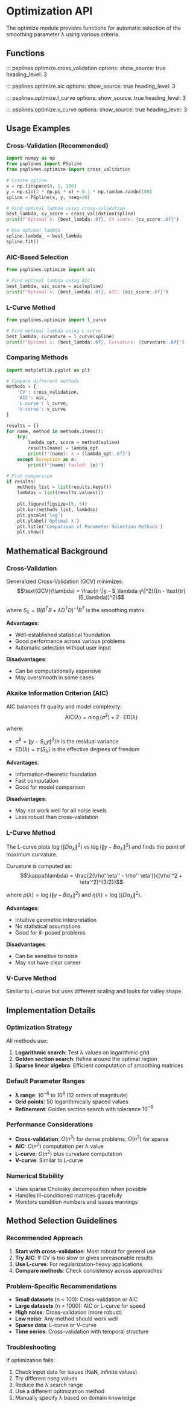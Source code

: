 # Optimization API

The optimize module provides functions for automatic selection of the smoothing parameter λ using various criteria.

## Functions

::: psplines.optimize.cross_validation
    options:
      show_source: true
      heading_level: 3

::: psplines.optimize.aic
    options:
      show_source: true
      heading_level: 3

::: psplines.optimize.l_curve
    options:
      show_source: true
      heading_level: 3

::: psplines.optimize.v_curve
    options:
      show_source: true
      heading_level: 3

## Usage Examples

### Cross-Validation (Recommended)

```python
import numpy as np
from psplines import PSpline
from psplines.optimize import cross_validation

# Create spline
x = np.linspace(0, 1, 100)
y = np.sin(2 * np.pi * x) + 0.1 * np.random.randn(100)
spline = PSpline(x, y, nseg=20)

# Find optimal lambda using cross-validation
best_lambda, cv_score = cross_validation(spline)
print(f"Optimal λ: {best_lambda:.6f}, CV score: {cv_score:.6f}")

# Use optimal lambda
spline.lambda_ = best_lambda
spline.fit()
```

### AIC-Based Selection

```python
from psplines.optimize import aic

# Find optimal lambda using AIC
best_lambda, aic_score = aic(spline)
print(f"Optimal λ: {best_lambda:.6f}, AIC: {aic_score:.6f}")
```

### L-Curve Method

```python
from psplines.optimize import l_curve

# Find optimal lambda using L-curve
best_lambda, curvature = l_curve(spline)
print(f"Optimal λ: {best_lambda:.6f}, Curvature: {curvature:.6f}")
```

### Comparing Methods

```python
import matplotlib.pyplot as plt

# Compare different methods
methods = {
    'CV': cross_validation,
    'AIC': aic,
    'L-curve': l_curve,
    'V-curve': v_curve
}

results = {}
for name, method in methods.items():
    try:
        lambda_opt, score = method(spline)
        results[name] = lambda_opt
        print(f"{name}: λ = {lambda_opt:.6f}")
    except Exception as e:
        print(f"{name} failed: {e}")

# Plot comparison
if results:
    methods_list = list(results.keys())
    lambdas = list(results.values())
    
    plt.figure(figsize=(8, 5))
    plt.bar(methods_list, lambdas)
    plt.yscale('log')
    plt.ylabel('Optimal λ')
    plt.title('Comparison of Parameter Selection Methods')
    plt.show()
```

## Mathematical Background

### Cross-Validation

Generalized Cross-Validation (GCV) minimizes:
$$\text{GCV}(\lambda) = \frac{n \|y - S_\lambda y\|^2}{[n - \text{tr}(S_\lambda)]^2}$$

where $S_\lambda = B(B^TB + \lambda D^TD)^{-1}B^T$ is the smoothing matrix.

**Advantages**:
- Well-established statistical foundation
- Good performance across various problems
- Automatic selection without user input

**Disadvantages**:
- Can be computationally expensive
- May oversmooth in some cases

### Akaike Information Criterion (AIC)

AIC balances fit quality and model complexity:
$$\text{AIC}(\lambda) = n \log(\hat{\sigma}^2) + 2 \cdot \text{ED}(\lambda)$$

where:
- $\hat{\sigma}^2 = \|y - S_\lambda y\|^2 / n$ is the residual variance
- $\text{ED}(\lambda) = \text{tr}(S_\lambda)$ is the effective degrees of freedom

**Advantages**:
- Information-theoretic foundation
- Fast computation
- Good for model comparison

**Disadvantages**:
- May not work well for all noise levels
- Less robust than cross-validation

### L-Curve Method

The L-curve plots $\log(\|D\alpha_\lambda\|^2)$ vs $\log(\|y - B\alpha_\lambda\|^2)$ and finds the point of maximum curvature.

Curvature is computed as:
$$\kappa(\lambda) = \frac{2(\rho' \eta'' - \rho'' \eta')}{(\rho'^2 + \eta'^2)^{3/2}}$$

where $\rho(\lambda) = \log(\|y - B\alpha_\lambda\|^2)$ and $\eta(\lambda) = \log(\|D\alpha_\lambda\|^2)$.

**Advantages**:
- Intuitive geometric interpretation
- No statistical assumptions
- Good for ill-posed problems

**Disadvantages**:
- Can be sensitive to noise
- May not have clear corner

### V-Curve Method

Similar to L-curve but uses different scaling and looks for valley shape.

## Implementation Details

### Optimization Strategy

All methods use:
1. **Logarithmic search**: Test λ values on logarithmic grid
2. **Golden section search**: Refine around the optimal region
3. **Sparse linear algebra**: Efficient computation of smoothing matrices

### Default Parameter Ranges

- **λ range**: $10^{-6}$ to $10^6$ (12 orders of magnitude)
- **Grid points**: 50 logarithmically spaced values
- **Refinement**: Golden section search with tolerance $10^{-6}$

### Performance Considerations

- **Cross-validation**: $O(n^3)$ for dense problems, $O(n^2)$ for sparse
- **AIC**: $O(n^2)$ computation per λ value
- **L-curve**: $O(n^2)$ plus curvature computation
- **V-curve**: Similar to L-curve

### Numerical Stability

- Uses sparse Cholesky decomposition when possible
- Handles ill-conditioned matrices gracefully
- Monitors condition numbers and issues warnings

## Method Selection Guidelines

### Recommended Approach

1. **Start with cross-validation**: Most robust for general use
2. **Try AIC**: If CV is too slow or gives unreasonable results
3. **Use L-curve**: For regularization-heavy applications
4. **Compare methods**: Check consistency across approaches

### Problem-Specific Recommendations

- **Small datasets** (n < 100): Cross-validation or AIC
- **Large datasets** (n > 1000): AIC or L-curve for speed
- **High noise**: Cross-validation (more robust)
- **Low noise**: Any method should work well
- **Sparse data**: L-curve or V-curve
- **Time series**: Cross-validation with temporal structure

### Troubleshooting

If optimization fails:
1. Check input data for issues (NaN, infinite values)
2. Try different nseg values
3. Reduce the λ search range
4. Use a different optimization method
5. Manually specify λ based on domain knowledge